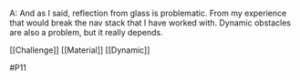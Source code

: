 A: And as I said, reflection from glass is problematic. From my experience that would break the nav stack that I have worked with. Dynamic obstacles are also a problem, but it really depends.

[[Challenge]]
[[Material]]
[[Dynamic]]

#P11 